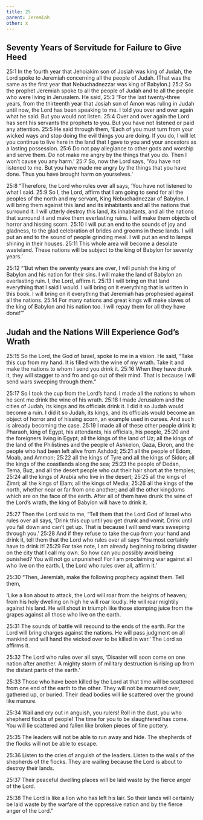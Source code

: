 ```yaml
---
title: 25
parent: Jeremiah
other: x
---
```



## Seventy Years of Servitude for Failure to Give Heed

<a name="25:1">25:1</a> In the fourth year that Jehoiakim son of Josiah was king of Judah, the Lord spoke to Jeremiah concerning all the people of Judah. (That was the same as the first year that Nebuchadnezzar was king of Babylon.) <a name="25:2">25:2</a> So the prophet Jeremiah spoke to all the people of Judah and to all the people who were living in Jerusalem. He said, <a name="25:3">25:3</a> “For the last twenty-three years, from the thirteenth year that Josiah son of Amon was ruling in Judah until now, the Lord has been speaking to me. I told you over and over again what he said. But you would not listen. <a name="25:4">25:4</a> Over and over again the Lord has sent his servants the prophets to you. But you have not listened or paid any attention. <a name="25:5">25:5</a> He said through them, ‘Each of you must turn from your wicked ways and stop doing the evil things you are doing. If you do, I will let you continue to live here in the land that I gave to you and your ancestors as a lasting possession. <a name="25:6">25:6</a> Do not pay allegiance to other gods and worship and serve them. Do not make me angry by the things that you do. Then I won’t cause you any harm.’ <a name="25:7">25:7</a> So, now the Lord says, ‘You have not listened to me. But you have made me angry by the things that you have done. Thus you have brought harm on yourselves.’

<a name="25:8">25:8</a> “Therefore, the Lord who rules over all says, ‘You have not listened to what I said. <a name="25:9">25:9</a> So I, the Lord, affirm that I am going to send for all the peoples of the north and my servant, King Nebuchadnezzar of Babylon. I will bring them against this land and its inhabitants and all the nations that surround it. I will utterly destroy this land, its inhabitants, and all the nations that surround it and make them everlasting ruins. I will make them objects of horror and hissing scorn. <a name="25:10">25:10</a> I will put an end to the sounds of joy and gladness, to the glad celebration of brides and grooms in these lands. I will put an end to the sound of people grinding meal. I will put an end to lamps shining in their houses. <a name="25:11">25:11</a> This whole area will become a desolate wasteland. These nations will be subject to the king of Babylon for seventy years.’

<a name="25:12">25:12</a> “‘But when the seventy years are over, I will punish the king of Babylon and his nation for their sins. I will make the land of Babylon an everlasting ruin. I, the Lord, affirm it. <a name="25:13">25:13</a> I will bring on that land everything that I said I would. I will bring on it everything that is written in this book. I will bring on it everything that Jeremiah has prophesied against all the nations. <a name="25:14">25:14</a> For many nations and great kings will make slaves of the king of Babylon and his nation too. I will repay them for all they have done!’”

## Judah and the Nations Will Experience God’s Wrath

<a name="25:15">25:15</a> So the Lord, the God of Israel, spoke to me in a vision. He said, “Take this cup from my hand. It is filled with the wine of my wrath. Take it and make the nations to whom I send you drink it. <a name="25:16">25:16</a> When they have drunk it, they will stagger to and fro and go out of their mind. That is because I will send wars sweeping through them.”

<a name="25:17">25:17</a> So I took the cup from the Lord’s hand. I made all the nations to whom he sent me drink the wine of his wrath. <a name="25:18">25:18</a> I made Jerusalem and the cities of Judah, its kings and its officials drink it. I did it so Judah would become a ruin. I did it so Judah, its kings, and its officials would become an object of horror and of hissing scorn, an example used in curses. And such is already becoming the case. <a name="25:19">25:19</a> I made all of these other people drink it: Pharaoh, king of Egypt, his attendants, his officials, his people, <a name="25:20">25:20</a> and the foreigners living in Egypt; all the kings of the land of Uz; all the kings of the land of the Philistines and the people of Ashkelon, Gaza, Ekron, and the people who had been left alive from Ashdod; <a name="25:21">25:21</a> all the people of Edom, Moab, and Ammon; <a name="25:22">25:22</a> all the kings of Tyre and all the kings of Sidon; all the kings of the coastlands along the sea; <a name="25:23">25:23</a> the people of Dedan, Tema, Buz, and all the desert people who cut their hair short at the temples; <a name="25:24">25:24</a> all the kings of Arabia who live in the desert; <a name="25:25">25:25</a> all the kings of Zimri; all the kings of Elam; all the kings of Media; <a name="25:26">25:26</a> all the kings of the north, whether near or far from one another; and all the other kingdoms which are on the face of the earth. After all of them have drunk the wine of the Lord’s wrath, the king of Babylon will have to drink it.

<a name="25:27">25:27</a> Then the Lord said to me, “Tell them that the Lord God of Israel who rules over all says, ‘Drink this cup until you get drunk and vomit. Drink until you fall down and can’t get up. That is because I will send wars sweeping through you.’ <a name="25:28">25:28</a> And if they refuse to take the cup from your hand and drink it, tell them that the Lord who rules over all says ‘You most certainly have to drink it! <a name="25:29">25:29</a> For take note, I am already beginning to bring disaster on the city that I call my own. So how can you possibly avoid being punished? You will not go unpunished! For I am proclaiming war against all who live on the earth. I, the Lord who rules over all, affirm it.’

<a name="25:30">25:30</a> “Then, Jeremiah, make the following prophecy against them. Tell them,

‘Like a lion about to attack, the Lord will roar from the heights of heaven;
from his holy dwelling on high he will roar loudly.
He will roar mightily against his land.
He will shout in triumph like those stomping juice from the grapes
against all those who live on the earth.

<a name="25:31">25:31</a> The sounds of battle will resound to the ends of the earth.
For the Lord will bring charges against the nations.
He will pass judgment on all mankind
and will hand the wicked over to be killed in war.’
The Lord so affirms it.

<a name="25:32">25:32</a> The Lord who rules over all says,
‘Disaster will soon come on one nation after another.
A mighty storm of military destruction is rising up
from the distant parts of the earth.’

<a name="25:33">25:33</a> Those who have been killed by the Lord at that time will be scattered from one end of the earth to the other. They will not be mourned over, gathered up, or buried. Their dead bodies will lie scattered over the ground like manure.

<a name="25:34">25:34</a> Wail and cry out in anguish, you rulers!
Roll in the dust, you who shepherd flocks of people!
The time for you to be slaughtered has come.
You will lie scattered and fallen like broken pieces of fine pottery.

<a name="25:35">25:35</a> The leaders will not be able to run away and hide.
The shepherds of the flocks will not be able to escape.

<a name="25:36">25:36</a> Listen to the cries of anguish of the leaders.
Listen to the wails of the shepherds of the flocks.
They are wailing because the Lord
is about to destroy their lands.

<a name="25:37">25:37</a> Their peaceful dwelling places will be laid waste
by the fierce anger of the Lord.

<a name="25:38">25:38</a> The Lord is like a lion who has left his lair.
So their lands will certainly be laid waste
by the warfare of the oppressive nation
and by the fierce anger of the Lord.”